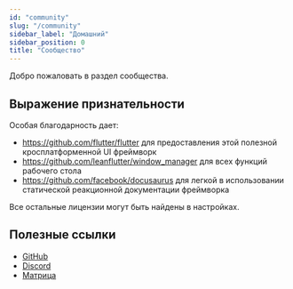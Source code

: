 ```yaml
---
id: "community"
slug: "/community"
sidebar_label: "Домашний"
sidebar_position: 0
title: "Сообщество"
---
```


Добро пожаловать в раздел сообщества.

## Выражение признательности

Особая благодарность дает:

* <https://github.com/flutter/flutter> для предоставления этой полезной кросплатформенной UI фреймворк
* <https://github.com/leanflutter/window_manager> для всех функций рабочего стола
* <https://github.com/facebook/docusaurus> для легкой в использовании статической реакционной документации фреймворка

Все остальные лицензии могут быть найдены в настройках.

## Полезные ссылки

* [GitHub](https://github.com/LinwoodCloud/Butterfly)
* [Discord](https://go.linwood.dev/discord)
* [Матрица](https://go.linwood.dev/matrix)
